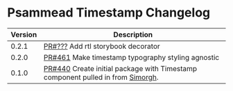 # Psammead Timestamp Changelog

<!-- prettier-ignore -->
| Version | Description |
|---------|-------------|
| 0.2.1 | [PR#???](https://github.com/bbc/psammead/pull/???) Add rtl storybook decorator |
| 0.2.0 | [PR#461](https://github.com/bbc/psammead/pull/461) Make timestamp typography styling agnostic |
| 0.1.0   | [PR#440](https://github.com/bbc/psammead/pull/440) Create initial package with Timestamp component pulled in from [Simorgh](https://github.com/BBC-News/simorgh). |
